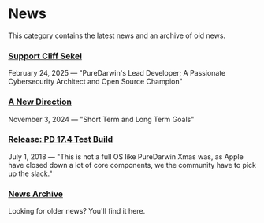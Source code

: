 # News

This category contains the latest news and an archive of old news. 


### [Support Cliff Sekel](/news/Support-Cliff-Sekel.md)
February 24, 2025 — "PureDarwin's Lead Developer; A Passionate Cybersecurity Architect and Open Source Champion"


### [A New Direction](/news/A-New-Direction.md)
November 3, 2024 — "Short Term and Long Term Goals"


### [Release: PD 17.4 Test Build](/news/PD17-4-released.md)
July 1, 2018 — "This is not a full OS like PureDarwin Xmas was, as Apple have closed down a lot of core components, we the community have to pick up the slack."


### [News Archive](/news/archive/_News%20Archive.md)
Looking for older news? You'll find it here.